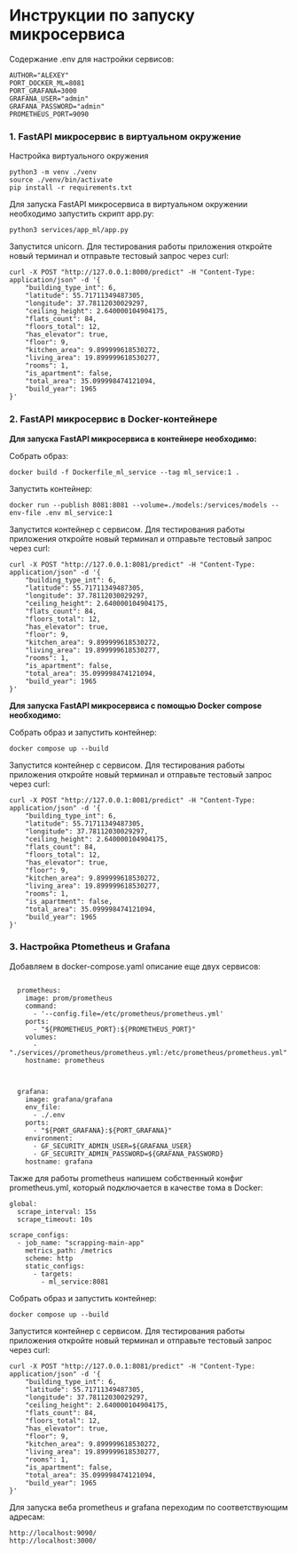 # Инструкции по запуску микросервиса

Содержание .env для настройки сервисов:

```
AUTHOR="ALEXEY"
PORT_DOCKER_ML=8081
PORT_GRAFANA=3000
GRAFANA_USER="admin"
GRAFANA_PASSWORD="admin"
PROMETHEUS_PORT=9090
```

### 1. FastAPI микросервис в виртуальном окружение

Настройка виртуального окружения
```
python3 -m venv ./venv
source ./venv/bin/activate
pip install -r requirements.txt
```

Для запуска FastAPI микросервиса в виртуальном окружении необходимо запустить скрипт app.py:

```
python3 services/app_ml/app.py
```

Запустится unicorn. Для тестирования работы приложения откройте новый терминал и отправьте тестовый запрос через curl:

```
curl -X POST "http://127.0.0.1:8000/predict" -H "Content-Type: application/json" -d '{
    "building_type_int": 6,
    "latitude": 55.71711349487305,
    "longitude": 37.78112030029297,
    "ceiling_height": 2.640000104904175,
    "flats_count": 84,
    "floors_total": 12,
    "has_elevator": true,
    "floor": 9,
    "kitchen_area": 9.899999618530272,
    "living_area": 19.899999618530277,
    "rooms": 1,
    "is_apartment": false,
    "total_area": 35.099998474121094,
    "build_year": 1965
}'
```


### 2. FastAPI микросервис в Docker-контейнере

**Для запуска FastAPI микросервиса в контейнере необходимо:**

Собрать образ:

```
docker build -f Dockerfile_ml_service --tag ml_service:1 .
```

Запустить контейнер:
```
docker run --publish 8081:8081 --volume=./models:/services/models --env-file .env ml_service:1

```

Запустится контейнер с сервисом. Для тестирования работы приложения откройте новый терминал и отправьте тестовый запрос через curl:

```
curl -X POST "http://127.0.0.1:8081/predict" -H "Content-Type: application/json" -d '{
    "building_type_int": 6,
    "latitude": 55.71711349487305,
    "longitude": 37.78112030029297,
    "ceiling_height": 2.640000104904175,
    "flats_count": 84,
    "floors_total": 12,
    "has_elevator": true,
    "floor": 9,
    "kitchen_area": 9.899999618530272,
    "living_area": 19.899999618530277,
    "rooms": 1,
    "is_apartment": false,
    "total_area": 35.099998474121094,
    "build_year": 1965
}'
```

**Для запуска FastAPI микросервиса с помощью Docker compose необходимо:**

Собрать образ и запустить контейнер:

```
docker compose up --build
```

Запустится контейнер с сервисом. Для тестирования работы приложения откройте новый терминал и отправьте тестовый запрос через curl:

```
curl -X POST "http://127.0.0.1:8081/predict" -H "Content-Type: application/json" -d '{
    "building_type_int": 6,
    "latitude": 55.71711349487305,
    "longitude": 37.78112030029297,
    "ceiling_height": 2.640000104904175,
    "flats_count": 84,
    "floors_total": 12,
    "has_elevator": true,
    "floor": 9,
    "kitchen_area": 9.899999618530272,
    "living_area": 19.899999618530277,
    "rooms": 1,
    "is_apartment": false,
    "total_area": 35.099998474121094,
    "build_year": 1965
}'
```

### 3. Настройка Ptometheus и Grafana

Добавляем в docker-compose.yaml описание еще двух сервисов:

```

  prometheus:
    image: prom/prometheus
    command:
      - '--config.file=/etc/prometheus/prometheus.yml'
    ports:
      - "${PROMETHEUS_PORT}:${PROMETHEUS_PORT}" 
    volumes:
      - "./services//prometheus/prometheus.yml:/etc/prometheus/prometheus.yml"
    hostname: prometheus
    


  grafana:
    image: grafana/grafana
    env_file:
      - ./.env
    ports:
      - "${PORT_GRAFANA}:${PORT_GRAFANA}" 
    environment:
      - GF_SECURITY_ADMIN_USER=${GRAFANA_USER}
      - GF_SECURITY_ADMIN_PASSWORD=${GRAFANA_PASSWORD}
    hostname: grafana

```

Также для работы prometheus напишем собственный конфиг prometheus.yml, который подключается в качестве тома в Docker:

```
global:
  scrape_interval: 15s
  scrape_timeout: 10s

scrape_configs:
  - job_name: "scrapping-main-app"
    metrics_path: /metrics
    scheme: http
    static_configs:
      - targets: 
        - ml_service:8081
```



Собрать образ и запустить контейнер:

```
docker compose up --build
```

Запустится контейнер с сервисом. Для тестирования работы приложения откройте новый терминал и отправьте тестовый запрос через curl:

```
curl -X POST "http://127.0.0.1:8081/predict" -H "Content-Type: application/json" -d '{
    "building_type_int": 6,
    "latitude": 55.71711349487305,
    "longitude": 37.78112030029297,
    "ceiling_height": 2.640000104904175,
    "flats_count": 84,
    "floors_total": 12,
    "has_elevator": true,
    "floor": 9,
    "kitchen_area": 9.899999618530272,
    "living_area": 19.899999618530277,
    "rooms": 1,
    "is_apartment": false,
    "total_area": 35.099998474121094,
    "build_year": 1965
}'
```

Для запуска веба prometheus и grafana переходим по соответствующим адресам:

```
http://localhost:9090/
http://localhost:3000/
```
